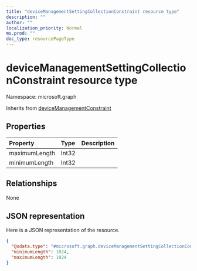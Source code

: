 ```yaml
---
title: "deviceManagementSettingCollectionConstraint resource type"
description: ""
author: ""
localization_priority: Normal
ms.prod: ""
doc_type: resourcePageType
---
```


# deviceManagementSettingCollectionConstraint resource type


Namespace: microsoft.graph




Inherits from [deviceManagementConstraint](../resources/devicemanagementconstraint.md)

## Properties
|Property|Type|Description|
|:---|:---|:---|
|maximumLength|Int32||
|minimumLength|Int32||

## Relationships
None

## JSON representation
Here is a JSON representation of the resource.
<!-- {
  "blockType": "resource",
  "@odata.type": "microsoft.graph.deviceManagementSettingCollectionConstraint"
}
-->
``` json
{
  "@odata.type": "#microsoft.graph.deviceManagementSettingCollectionConstraint",
  "minimumLength": 1024,
  "maximumLength": 1024
}
```

